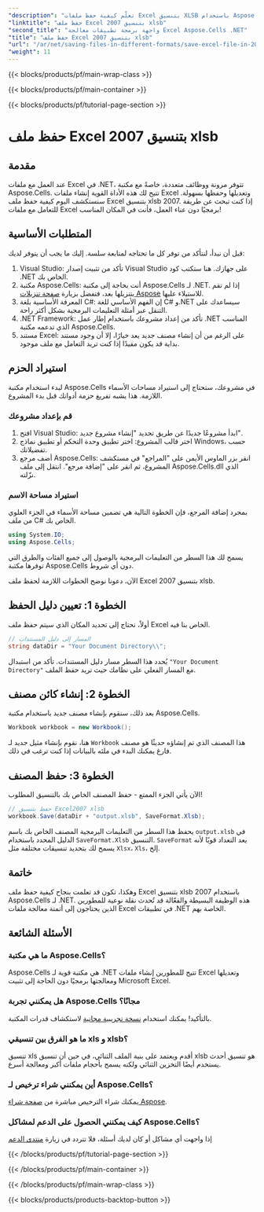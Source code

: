 ```yaml
---
"description": "تعلّم كيفية حفظ ملفات Excel بتنسيق XLSB باستخدام Aspose.Cells لـ .NET! دليل خطوة بخطوة مع أمثلة عملية في انتظارك."
"linktitle": "حفظ ملف Excel بتنسيق 2007 xlsb"
"second_title": "واجهة برمجة تطبيقات معالجة Excel Aspose.Cells .NET"
"title": "حفظ ملف Excel بتنسيق 2007 xlsb"
"url": "/ar/net/saving-files-in-different-formats/save-excel-file-in-2007-xlsb-format/"
"weight": 11
---
```


{{< blocks/products/pf/main-wrap-class >}}

{{< blocks/products/pf/main-container >}}

{{< blocks/products/pf/tutorial-page-section >}}

# حفظ ملف Excel بتنسيق 2007 xlsb

## مقدمة
عند العمل مع ملفات Excel في .NET، تتوفر مرونة ووظائف متعددة، خاصةً مع مكتبة Aspose.Cells. تتيح لك هذه الأداة القوية إنشاء ملفات Excel وتعديلها وحفظها بسهولة. سنستكشف اليوم كيفية حفظ ملف Excel بتنسيق xlsb 2007. إذا كنت تبحث عن طريقة للتعامل مع ملفات Excel برمجيًا دون عناء العمل، فأنت في المكان المناسب! 
## المتطلبات الأساسية
قبل أن نبدأ، لنتأكد من توفر كل ما تحتاجه لمتابعة سلسة. إليك ما يجب أن يتوفر لديك:
1. Visual Studio: تأكد من تثبيت إصدار Visual Studio على جهازك. هنا ستكتب كود .NET الخاص بك. 
2. مكتبة Aspose.Cells: أنت بحاجة إلى مكتبة Aspose.Cells لـ .NET. إذا لم تقم بتنزيلها بعد، فتفضل بزيارة [صفحة تنزيلات Aspose](https://releases.aspose.com/cells/net/) للاستيلاء عليها. 
3. المعرفة الأساسية بلغة C#: إن الفهم الأساسي للغة C# و.NET سيساعدك على التنقل عبر أمثلة التعليمات البرمجية بشكل أكثر راحة.
4. .NET Framework: تأكد من إعداد مشروعك باستخدام إطار عمل .NET المناسب الذي تدعمه مكتبة Aspose.Cells.
5. مستند Excel: على الرغم من أن إنشاء مصنف جديد يعد خيارًا، إلا أن وجود مستند بداية قد يكون مفيدًا إذا كنت تريد التعامل مع ملف موجود.
## استيراد الحزم
لبدء استخدام مكتبة Aspose.Cells في مشروعك، ستحتاج إلى استيراد مساحات الأسماء اللازمة. هذا يشبه تفريغ حزمة أدواتك قبل بدء المشروع.
### قم بإعداد مشروعك
1. افتح Visual Studio: ابدأ مشروعًا جديدًا عن طريق تحديد "إنشاء مشروع جديد". 
2. اختر قالب المشروع: اختر تطبيق وحدة التحكم أو تطبيق نماذج Windows، حسب تفضيلاتك.
3. أضف مرجع Aspose.Cells: انقر بزر الماوس الأيمن على "المراجع" في مستكشف المشروع، ثم انقر على "إضافة مرجع". انتقل إلى ملف Aspose.Cells.dll الذي نزّلته.
### استيراد مساحة الاسم
بمجرد إضافة المرجع، فإن الخطوة التالية هي تضمين مساحة الأسماء في الجزء العلوي من ملف C# الخاص بك.
```csharp
using System.IO;
using Aspose.Cells;
```
يسمح لك هذا السطر من التعليمات البرمجية بالوصول إلى جميع الفئات والطرق التي توفرها مكتبة Aspose.Cells دون أي شروط.

الآن، دعونا نوضح الخطوات اللازمة لحفظ ملف Excel بتنسيق 2007 xlsb.
## الخطوة 1: تعيين دليل الحفظ
أولاً، نحتاج إلى تحديد المكان الذي سيتم حفظ ملف Excel الخاص بنا فيه.

```csharp
// المسار إلى دليل المستندات
string dataDir = "Your Document Directory\\";
```
يُحدد هذا السطر مسار دليل المستندات. تأكد من استبدال `"Your Document Directory"` مع المسار الفعلي على نظامك حيث تريد حفظ الملف.
## الخطوة 2: إنشاء كائن مصنف
بعد ذلك، سنقوم بإنشاء مصنف جديد باستخدام مكتبة Aspose.Cells.

```csharp
Workbook workbook = new Workbook();
```
هنا، نقوم بإنشاء مثيل جديد لـ `Workbook` هذا المصنف الذي تم إنشاؤه حديثًا هو مصنف فارغ يمكنك البدء في ملئه بالبيانات إذا كنت ترغب في ذلك.
## الخطوة 3: حفظ المصنف
الآن يأتي الجزء الممتع - حفظ المصنف الخاص بك بالتنسيق المطلوب!
```csharp
// حفظ بتنسيق Excel2007 xlsb
workbook.Save(dataDir + "output.xlsb", SaveFormat.Xlsb);
```
يحفظ هذا السطر من التعليمات البرمجية المصنف الخاص بك باسم `output.xlsb` في الدليل المحدد باستخدام `SaveFormat.Xlsb` التنسيق. `SaveFormat` يعد التعداد قويًا لأنه يسمح لك بتحديد تنسيقات مختلفة مثل `Xlsx`، `Xls`، إلخ.
## خاتمة
وهكذا، تكون قد تعلمت بنجاح كيفية حفظ ملف Excel بتنسيق xlsb 2007 باستخدام Aspose.Cells لـ .NET. هذه الوظيفة البسيطة والفعّالة قد تُحدث نقلة نوعية للمطورين الذين يحتاجون إلى أتمتة معالجة ملفات Excel في تطبيقات .NET الخاصة بهم.

## الأسئلة الشائعة
### ما هي مكتبة Aspose.Cells؟
Aspose.Cells هي مكتبة قوية لـ .NET تتيح للمطورين إنشاء ملفات Excel وتعديلها ومعالجتها برمجيًا دون الحاجة إلى تثبيت Microsoft Excel.
### هل يمكنني تجربة Aspose.Cells مجانًا؟
بالتأكيد! يمكنك استخدام [نسخة تجريبية مجانية](https://releases.aspose.com/) لاستكشاف قدرات المكتبة.
### ما هو الفرق بين تنسيقي xls و xlsb؟
تنسيق xls أقدم ويعتمد على بنية الملف الثنائي، في حين أن تنسيق xlsb هو تنسيق أحدث يستخدم أيضًا التخزين الثنائي ولكنه يسمح بأحجام ملفات أكبر ومعالجة أسرع.
### أين يمكنني شراء ترخيص لـ Aspose.Cells؟
يمكنك شراء الترخيص مباشرة من [صفحة شراء Aspose](https://purchase.aspose.com/buy).
### كيف يمكنني الحصول على الدعم لمشاكل Aspose.Cells؟
إذا واجهت أي مشاكل أو كان لديك أسئلة، فلا تتردد في زيارة [منتدى الدعم](https://forum.aspose.com/c/cells/9)

{{< /blocks/products/pf/tutorial-page-section >}}

{{< /blocks/products/pf/main-container >}}

{{< /blocks/products/pf/main-wrap-class >}}

{{< blocks/products/products-backtop-button >}}